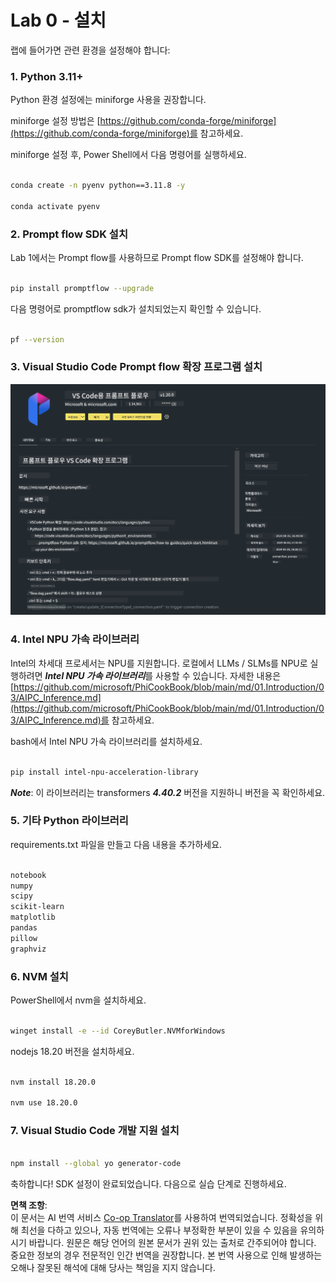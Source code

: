 <!--
CO_OP_TRANSLATOR_METADATA:
{
  "original_hash": "a4ef39027902e82f2c33d568d2a2259a",
  "translation_date": "2025-07-17T03:48:58+00:00",
  "source_file": "md/02.Application/02.Code/Phi3/VSCodeExt/HOL/AIPC/01.Installations.md",
  "language_code": "ko"
}
-->
# **Lab 0 - 설치**

랩에 들어가면 관련 환경을 설정해야 합니다:


### **1. Python 3.11+**

Python 환경 설정에는 miniforge 사용을 권장합니다.

miniforge 설정 방법은 [https://github.com/conda-forge/miniforge](https://github.com/conda-forge/miniforge)를 참고하세요.

miniforge 설정 후, Power Shell에서 다음 명령어를 실행하세요.

```bash

conda create -n pyenv python==3.11.8 -y

conda activate pyenv

```


### **2. Prompt flow SDK 설치**

Lab 1에서는 Prompt flow를 사용하므로 Prompt flow SDK를 설정해야 합니다.

```bash

pip install promptflow --upgrade

```

다음 명령어로 promptflow sdk가 설치되었는지 확인할 수 있습니다.

```bash

pf --version

```

### **3. Visual Studio Code Prompt flow 확장 프로그램 설치**

![pf](../../../../../../../../../translated_images/pf_ext.8cf76b5846e9b8562b0dd276004237b3ff3797066b9f912d39c0ae6c88b35878.ko.png)


### **4. Intel NPU 가속 라이브러리**

Intel의 차세대 프로세서는 NPU를 지원합니다. 로컬에서 LLMs / SLMs를 NPU로 실행하려면 ***Intel NPU 가속 라이브러리***를 사용할 수 있습니다. 자세한 내용은 [https://github.com/microsoft/PhiCookBook/blob/main/md/01.Introduction/03/AIPC_Inference.md](https://github.com/microsoft/PhiCookBook/blob/main/md/01.Introduction/03/AIPC_Inference.md)를 참고하세요.

bash에서 Intel NPU 가속 라이브러리를 설치하세요.

```bash

pip install intel-npu-acceleration-library

```

***Note***: 이 라이브러리는 transformers ***4.40.2*** 버전을 지원하니 버전을 꼭 확인하세요.


### **5. 기타 Python 라이브러리**

requirements.txt 파일을 만들고 다음 내용을 추가하세요.

```txt

notebook
numpy 
scipy 
scikit-learn 
matplotlib 
pandas 
pillow 
graphviz

```


### **6. NVM 설치**

PowerShell에서 nvm을 설치하세요.

```bash

winget install -e --id CoreyButler.NVMforWindows

```

nodejs 18.20 버전을 설치하세요.

```bash

nvm install 18.20.0

nvm use 18.20.0

```

### **7. Visual Studio Code 개발 지원 설치**

```bash

npm install --global yo generator-code

```

축하합니다! SDK 설정이 완료되었습니다. 다음으로 실습 단계로 진행하세요.

**면책 조항**:  
이 문서는 AI 번역 서비스 [Co-op Translator](https://github.com/Azure/co-op-translator)를 사용하여 번역되었습니다. 정확성을 위해 최선을 다하고 있으나, 자동 번역에는 오류나 부정확한 부분이 있을 수 있음을 유의하시기 바랍니다. 원문은 해당 언어의 원본 문서가 권위 있는 출처로 간주되어야 합니다. 중요한 정보의 경우 전문적인 인간 번역을 권장합니다. 본 번역 사용으로 인해 발생하는 오해나 잘못된 해석에 대해 당사는 책임을 지지 않습니다.